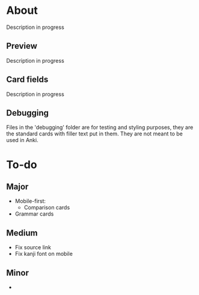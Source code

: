 # About
Description in progress

## Preview
Description in progress

## Card fields
Description in progress

## Debugging
Files in the 'debugging' folder are for testing and styling purposes, they are the standard cards with filler text put in them. They are not meant to be used in Anki.

# To-do
## Major
- Mobile-first:
    - Comparison cards
- Grammar cards

## Medium
- Fix source link
- Fix kanji font on mobile

## Minor
- 